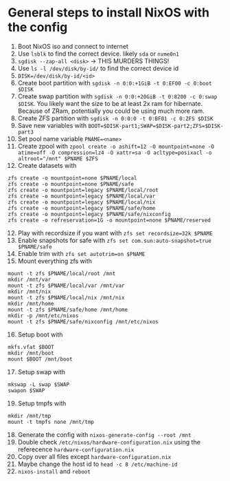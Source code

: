 # General steps to install NixOS with the config

1) Boot NixOS iso and connect to internet
2) Use `lsblk` to find the correct device. likely `sda` or `nvme0n1`
3) `sgdisk --zap-all <disk>` -> THIS MURDERS THINGS!
4) Use `ls -l /dev/disk/by-id/` to find the correct device id
5) `DISK=/dev/disk/by-id/<id>`
6) Create boot partition with `sgdisk -n 0:0:+1GiB -t 0:EF00 -c 0:boot $DISK`
7) Create swap partition with `sgdisk -n 0:0:+20GiB -t 0:8200 -c 0:swap $DISK`. You likely want the size to be at least 2x ram for hibernate. Because of ZRam, potentially you could be using much more ram.
8) Create ZFS partition with `sgdisk -n 0:0:0 -t 0:BF01 -c 0:ZFS $DISK`
9) Save new variables with `BOOT=$DISK-part1;SWAP=$DISK-part2;ZFS=$DISK-part3`
10) Set pool name variable `PNAME=<name>`
11) Create zpool with `zpool create -o ashift=12 -O mountpoint=none -O atime=off -O compression=lz4 -O xattr=sa -O acltype=posixacl -o altroot="/mnt" $PNAME $ZFS`
12) Create datasets with
```
zfs create -o mountpoint=none $PNAME/local
zfs create -o mountpoint=none $PNAME/safe
zfs create -o mountpoint=legacy $PNAME/local/root
zfs create -o mountpoint=legacy $PNAME/local/var
zfs create -o mountpoint=legacy $PNAME/local/nix
zfs create -o mountpoint=legacy $PNAME/safe/home
zfs create -o mountpoint=legacy $PNAME/safe/nixconfig
zfs create -o refreservation=1G -o mountpoint=none $PNAME/reserved
```
12) Play with recordsize if you want with `zfs set recordsize=32k $PNAME`
13) Enable snapshots for safe with `zfs set com.sun:auto-snapshot=true $PNAME/safe`
14) Enable trim with `zfs set autotrim=on $PNAME`
15) Mount everything zfs with
```
mount -t zfs $PNAME/local/root /mnt
mkdir /mnt/var
mount -t zfs $PNAME/local/var /mnt/var
mkdir /mnt/nix
mount -t zfs $PNAME/local/nix /mnt/nix
mkdir /mnt/home
mount -t zfs $PNAME/safe/home /mnt/home
mkdir -p /mnt/etc/nixos
mount -t zfs $PNAME/safe/nixconfig /mnt/etc/nixos
```
16) Setup boot with
```
mkfs.vfat $BOOT
mkdir /mnt/boot
mount $BOOT /mnt/boot
```
17) Setup swap with
```
mkswap -L swap $SWAP
swapon $SWAP

```
19) Setup tmpfs with
```
mkdir /mnt/tmp
mount -t tmpfs none /mnt/tmp
```
18) Generate the config with `nixos-generate-config --root /mnt`
19) Double check `/etc/nixos/hardware-configuration.nix` using the referecence `hardware-configuration.nix`
20) Copy over all files except `hardware-configuration.nix`
21) Maybe change the host id to `head -c 8 /etc/machine-id`
22) `nixos-install` and `reboot`
